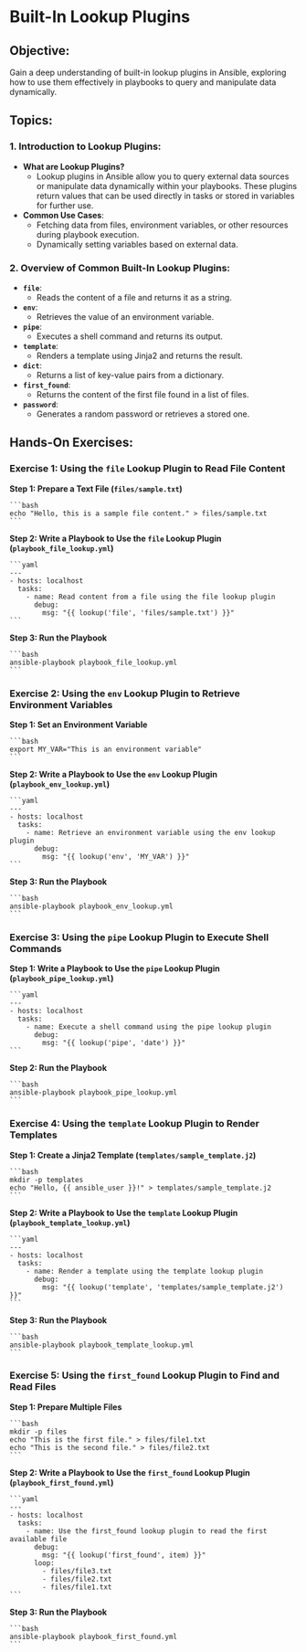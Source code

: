 # Built-In Lookup Plugins

## Objective:
Gain a deep understanding of built-in lookup plugins in Ansible, exploring how to use them effectively in playbooks to query and manipulate data dynamically.

## Topics:

### 1. Introduction to Lookup Plugins:
- **What are Lookup Plugins?**
    - Lookup plugins in Ansible allow you to query external data sources or manipulate data dynamically within your playbooks. These plugins return values that can be used directly in tasks or stored in variables for further use.
- **Common Use Cases**:
    - Fetching data from files, environment variables, or other resources during playbook execution.
    - Dynamically setting variables based on external data.

### 2. Overview of Common Built-In Lookup Plugins:
- **`file`**:
    - Reads the content of a file and returns it as a string.
- **`env`**:
    - Retrieves the value of an environment variable.
- **`pipe`**:
    - Executes a shell command and returns its output.
- **`template`**:
    - Renders a template using Jinja2 and returns the result.
- **`dict`**:
    - Returns a list of key-value pairs from a dictionary.
- **`first_found`**:
    - Returns the content of the first file found in a list of files.
- **`password`**:
    - Generates a random password or retrieves a stored one.

## Hands-On Exercises:

### Exercise 1: Using the `file` Lookup Plugin to Read File Content

**Step 1: Prepare a Text File (`files/sample.txt`)**

    ```bash
    echo "Hello, this is a sample file content." > files/sample.txt
    ```

**Step 2: Write a Playbook to Use the `file` Lookup Plugin (`playbook_file_lookup.yml`)**

    ```yaml
    ---
    - hosts: localhost
      tasks:
        - name: Read content from a file using the file lookup plugin
          debug:
            msg: "{{ lookup('file', 'files/sample.txt') }}"
    ```

**Step 3: Run the Playbook**

    ```bash
    ansible-playbook playbook_file_lookup.yml
    ```

### Exercise 2: Using the `env` Lookup Plugin to Retrieve Environment Variables

**Step 1: Set an Environment Variable**

    ```bash
    export MY_VAR="This is an environment variable"
    ```

**Step 2: Write a Playbook to Use the `env` Lookup Plugin (`playbook_env_lookup.yml`)**

    ```yaml
    ---
    - hosts: localhost
      tasks:
        - name: Retrieve an environment variable using the env lookup plugin
          debug:
            msg: "{{ lookup('env', 'MY_VAR') }}"
    ```

**Step 3: Run the Playbook**

    ```bash
    ansible-playbook playbook_env_lookup.yml
    ```

### Exercise 3: Using the `pipe` Lookup Plugin to Execute Shell Commands

**Step 1: Write a Playbook to Use the `pipe` Lookup Plugin (`playbook_pipe_lookup.yml`)**

    ```yaml
    ---
    - hosts: localhost
      tasks:
        - name: Execute a shell command using the pipe lookup plugin
          debug:
            msg: "{{ lookup('pipe', 'date') }}"
    ```

**Step 2: Run the Playbook**

    ```bash
    ansible-playbook playbook_pipe_lookup.yml
    ```

### Exercise 4: Using the `template` Lookup Plugin to Render Templates

**Step 1: Create a Jinja2 Template (`templates/sample_template.j2`)**

    ```bash
    mkdir -p templates
    echo "Hello, {{ ansible_user }}!" > templates/sample_template.j2
    ```

**Step 2: Write a Playbook to Use the `template` Lookup Plugin (`playbook_template_lookup.yml`)**

    ```yaml
    ---
    - hosts: localhost
      tasks:
        - name: Render a template using the template lookup plugin
          debug:
            msg: "{{ lookup('template', 'templates/sample_template.j2') }}"
    ```

**Step 3: Run the Playbook**

    ```bash
    ansible-playbook playbook_template_lookup.yml
    ```

### Exercise 5: Using the `first_found` Lookup Plugin to Find and Read Files

**Step 1: Prepare Multiple Files**

    ```bash
    mkdir -p files
    echo "This is the first file." > files/file1.txt
    echo "This is the second file." > files/file2.txt
    ```

**Step 2: Write a Playbook to Use the `first_found` Lookup Plugin (`playbook_first_found.yml`)**

    ```yaml
    ---
    - hosts: localhost
      tasks:
        - name: Use the first_found lookup plugin to read the first available file
          debug:
            msg: "{{ lookup('first_found', item) }}"
          loop:
            - files/file3.txt
            - files/file2.txt
            - files/file1.txt
    ```

**Step 3: Run the Playbook**

    ```bash
    ansible-playbook playbook_first_found.yml
    ```
